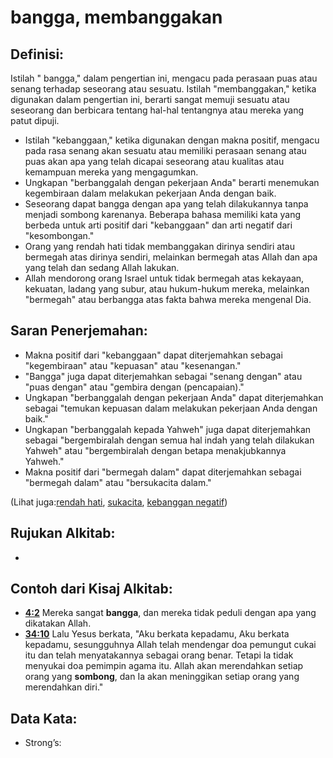 # bangga, membanggakan

## Definisi:

Istilah " bangga," dalam pengertian ini, mengacu pada perasaan puas atau senang terhadap seseorang atau sesuatu. Istilah "membanggakan," ketika digunakan dalam pengertian ini, berarti sangat memuji sesuatu atau seseorang dan berbicara tentang hal-hal tentangnya atau mereka yang patut dipuji.

* Istilah "kebanggaan," ketika digunakan dengan makna positif, mengacu pada rasa senang akan sesuatu atau memiliki perasaan senang atau puas akan apa yang telah dicapai seseorang atau kualitas atau kemampuan mereka yang mengagumkan. 
* Ungkapan "berbanggalah dengan pekerjaan Anda" berarti menemukan kegembiraan dalam melakukan pekerjaan Anda dengan baik.
* Seseorang dapat bangga dengan apa yang telah dilakukannya tanpa menjadi sombong karenanya. Beberapa bahasa memiliki kata yang berbeda untuk arti positif dari "kebanggaan" dan arti negatif dari "kesombongan." 
* Orang yang rendah hati tidak membanggakan dirinya sendiri atau bermegah atas dirinya sendiri, melainkan bermegah atas Allah dan apa yang telah dan sedang Allah lakukan.
* Allah mendorong orang Israel untuk tidak bermegah atas kekayaan, kekuatan, ladang yang subur, atau hukum-hukum mereka, melainkan "bermegah" atau berbangga atas fakta bahwa mereka mengenal Dia.

## Saran Penerjemahan:

* Makna positif dari "kebanggaan" dapat diterjemahkan sebagai "kegembiraan" atau "kepuasan" atau "kesenangan."
* "Bangga" juga dapat diterjemahkan sebagai "senang dengan" atau "puas dengan" atau "gembira dengan (pencapaian)."
* Ungkapan "berbanggalah dengan pekerjaan Anda" dapat diterjemahkan sebagai "temukan kepuasan dalam melakukan pekerjaan Anda dengan baik."
* Ungkapan "berbanggalah kepada Yahweh" juga dapat diterjemahkan sebagai "bergembiralah dengan semua hal indah yang telah dilakukan Yahweh" atau "bergembiralah dengan betapa menakjubkannya Yahweh."
* Makna positif dari "bermegah dalam" dapat diterjemahkan sebagai "bermegah dalam" atau "bersukacita dalam." 

(Lihat juga:[rendah hati](../kt/humble.md), [sukacita](../other/joy.md), [kebanggan negatif](../other/proud-negativesense.md))

## Rujukan Alkitab:

*

## Contoh dari Kisaj Alkitab:

* __[4:2](rc://en/tn/help/obs/04/02)__ Mereka sangat __bangga__, dan mereka tidak peduli dengan apa yang dikatakan Allah.
* __[34:10](rc://en/tn/help/obs/34/10)__ Lalu Yesus berkata, "Aku berkata kepadamu, Aku berkata kepadamu, sesungguhnya Allah telah mendengar doa pemungut cukai itu dan telah menyatakannya sebagai orang benar. Tetapi Ia tidak menyukai doa pemimpin agama itu. Allah akan merendahkan setiap orang yang __sombong__, dan Ia akan meninggikan setiap orang yang merendahkan diri."

## Data Kata:

* Strong’s: